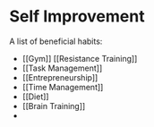 # Self Improvement

A list of beneficial habits:
- [[Gym]] [[Resistance Training]]
- [[Task Management]]
- [[Entrepreneurship]]
- [[Time Management]]
- [[Diet]]
- [[Brain Training]]
- 





